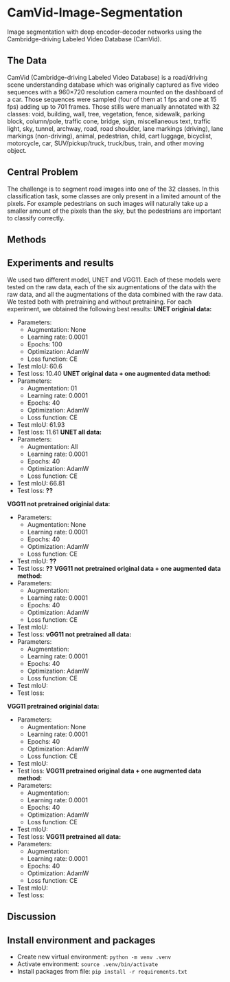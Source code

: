 # CamVid-Image-Segmentation
Image segmentation with deep encoder-decoder networks using the Cambridge-driving Labeled Video Database (CamVid). 


## The Data

CamVid (Cambridge-driving Labeled Video Database) is a road/driving scene understanding database which was originally captured as five video sequences with a 960×720 resolution camera mounted on the dashboard of a car. Those sequences were sampled (four of them at 1 fps and one at 15 fps) adding up to 701 frames. Those stills were manually annotated with 32 classes: void, building, wall, tree, vegetation, fence, sidewalk, parking block, column/pole, traffic cone, bridge, sign, miscellaneous text, traffic light, sky, tunnel, archway, road, road shoulder, lane markings (driving), lane markings (non-driving), animal, pedestrian, child, cart luggage, bicyclist, motorcycle, car, SUV/pickup/truck, truck/bus, train, and other moving object. 

## Central Problem

The challenge is to segment road images into one of the 32 classes. In this classification task, some classes are only present in a limited amount of the pixels. For example pedestrians on such images will naturally take up a smaller amount of the pixels than the sky, but the pedestrians are important to classify correctly.

## Methods

## Experiments and results
We used two different model, UNET and VGG11. Each of these models were tested on the raw data, each of the six augmentations of the data with the raw data, and all the augmentations of the data combined with the raw data. We tested both with pretraining and without pretraining. 
For each experiment, we obtained the following best results:
**UNET originial data:** 
- Parameters: 
  - Augmentation: None
  - Learning rate: 0.0001
  - Epochs: 100
  - Optimization: AdamW
  - Loss function: CE
- Test mIoU: 60.6
- Test loss: 10.40
**UNET original data + one augmented data method:**
- Parameters: 
  - Augmentation: 01
  - Learning rate: 0.0001
  - Epochs: 40
  - Optimization: AdamW
  - Loss function: CE
- Test mIoU: 61.93
- Test loss: 11.61
**UNET all data:**
- Parameters: 
  - Augmentation: All
  - Learning rate: 0.0001
  - Epochs: 40
  - Optimization: AdamW
  - Loss function: CE
- Test mIoU: 66.81
- Test loss: **??**

**VGG11 not pretrained originial data:**
- Parameters:
  - Augmentation: None
  - Learning rate: 0.0001
  - Epochs: 40
  - Optimization: AdamW
  - Loss function: CE
- Test mIoU: **??**
- Test loss: **??**
**VGG11 not pretrained original data + one augmented data method:**
- Parameters: 
  - Augmentation:
  - Learning rate: 0.0001
  - Epochs: 40
  - Optimization: AdamW
  - Loss function: CE
- Test mIoU:
- Test loss:
**vGG11 not pretrained all data:**
- Parameters: 
  - Augmentation:
  - Learning rate: 0.0001
  - Epochs: 40
  - Optimization: AdamW
  - Loss function: CE
- Test mIoU:
- Test loss:

**VGG11 pretrained originial data:**
- Parameters:
  - Augmentation: None
  - Learning rate: 0.0001
  - Epochs: 40
  - Optimization: AdamW
  - Loss function: CE
- Test mIoU:
- Test loss:
**VGG11 pretrained original data + one augmented data method:**
- Parameters: 
  - Augmentation:
  - Learning rate: 0.0001
  - Epochs: 40
  - Optimization: AdamW
  - Loss function: CE
- Test mIoU:
- Test loss:
**VGG11 pretrained all data:**
- Parameters: 
  - Augmentation:
  - Learning rate: 0.0001
  - Epochs: 40
  - Optimization: AdamW
  - Loss function: CE
- Test mIoU:
- Test loss:

## Discussion

## Install environment and packages

- Create new virtual environment: `python -m venv .venv`
- Activate environment: `source .venv/bin/activate`
- Install packages from file: `pip install -r requirements.txt`

